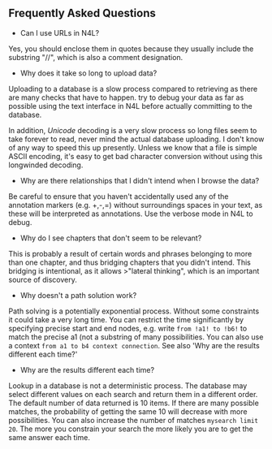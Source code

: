 
## Frequently Asked Questions

* Can I use URLs in N4L?

Yes, you should enclose them in quotes because they usually include the substring "//", which is also a comment designation.

* Why does it take so long to upload data?

Uploading to a database is a slow process compared to retrieving as there are many checks that have to happen. try to debug your data as far as possible using the text interface in N4L before actually committing to the database.

In addition, *Unicode* decoding is a very slow process so long files seem to take forever to read, never mind the actual database uploading. I don't know of any way to speed this up presently. Unless we know that a file is simple
ASCII encoding, it's easy to get bad character conversion without using this longwinded decoding.

* Why are there relationships that I didn't intend when I browse the data?

Be careful to ensure that you haven't accidentally used any of the annotation markers (e.g. +,-,=) without surroundings spaces in your text, as these will be interpreted as annotations. Use the verbose mode in N4L to debug.

* Why do I see chapters that don't seem to be relevant?

This is probably a result of certain words and phrases belonging to more than one chapter, and thus bridging chapters that you didn't intend. This bridging is intentional, as it allows >"lateral thinking", which is an important source of discovery.

* Why doesn't a path solution work?

Path solving is a potentially exponential process. Without some constraints it could take a very long time. You can restrict the time significantly by specifying precise start and end nodes, e.g. write `from !a1! to !b6!` to match the precise a1 (not a substring of many possibilities. You can also use a context `from a1 to b4 context connection`. See also 'Why are the results different each time?'

* Why are the results different each time?

Lookup in a database is not a deterministic process. The database may select different values on each search and return them in a different order. The default number of data returned is 10 items. If there are many possible matches, the probability of getting the same 10 will decrease with more possibilities. You can also increase the number of matches `mysearch limit 20`. The more you constrain your search the more likely you are to get the same answer each time. 